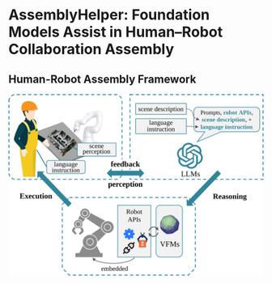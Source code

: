 # AssemblyHelper: Foundation Models Assist in Human–Robot Collaboration Assembly

## Human-Robot Assembly Framework
<div align=center>
    <img src="https://github.com/yuchen-ji/assemblyhelper/blob/main/assets/figures/overview.svg?sanitize=true">
</div>